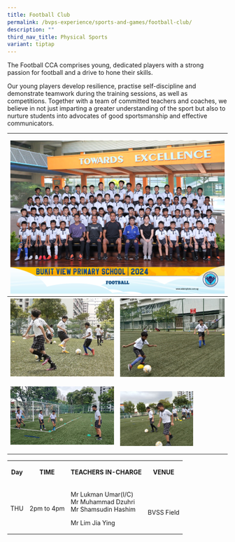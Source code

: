 ```yaml
---
title: Football Club
permalink: /bvps-experience/sports-and-games/football-club/
description: ""
third_nav_title: Physical Sports
variant: tiptap
---
```

<p>The Football CCA comprises young, dedicated players with a strong passion
for football and a drive to hone their skills.&nbsp;</p>
<p>Our young players develop resilience, practise self-discipline and demonstrate
teamwork during the training sessions, as well as competitions. Together
with a team of committed teachers and coaches, we believe in not just imparting
a greater understanding of the sport but also to nurture students into
advocates of good sportsmanship and effective communicators.</p>
<table style="minWidth: 50px">
<colgroup>
<col>
<col>
</colgroup>
<tbody>
<tr>
<td rowspan="1" colspan="2">
<p></p>
<div class="isomer-image-wrapper">
<img style="width: 100%" height="auto" width="100%" alt="" src="/images/CCE/CCA Formal Group Picture/football_2.jpg">
</div>
</td>
</tr>
<tr>
<th rowspan="1" colspan="1">
<div class="isomer-image-wrapper">
<img style="width: 100%" height="auto" width="100%" alt="" src="/images/BVPS%20Experience/Co%20Curricular%20Activities/Sports%20&amp;%20Games/FOOTBALL%20CLUB/F1.jpg">
</div>
<p></p>
</th>
<th rowspan="1" colspan="1">
<div class="isomer-image-wrapper">
<img style="width: 100%" height="auto" width="100%" alt="" src="/images/BVPS%20Experience/Co%20Curricular%20Activities/Sports%20&amp;%20Games/FOOTBALL%20CLUB/F2.jpg">
</div>
<p></p>
</th>
</tr>
<tr>
<td rowspan="1" colspan="1">
<div class="isomer-image-wrapper">
<img style="width: 100%" height="auto" width="100%" alt="" src="/images/BVPS%20Experience/Co%20Curricular%20Activities/Sports%20&amp;%20Games/FOOTBALL%20CLUB/F3.jpg">
</div>
<p></p>
</td>
<td rowspan="1" colspan="1">
<div class="isomer-image-wrapper">
<img style="width: 70%;" height="auto" width="100%" alt="" src="/images/BVPS%20Experience/Co%20Curricular%20Activities/Sports%20&amp;%20Games/FOOTBALL%20CLUB/F4.jpg">
</div>
</td>
</tr>
</tbody>
</table>
<table style="minWidth: 100px">
<colgroup>
<col>
<col>
<col>
<col>
</colgroup>
<tbody>
<tr>
<th rowspan="1" colspan="1">
<p>Day</p>
</th>
<th rowspan="1" colspan="1">
<p>TIME</p>
</th>
<th rowspan="1" colspan="1">
<p>TEACHERS IN-CHARGE</p>
</th>
<th rowspan="1" colspan="1">
<p>VENUE</p>
</th>
</tr>
<tr>
<td rowspan="1" colspan="1">
<p>THU</p>
</td>
<td rowspan="1" colspan="1">
<p>2pm to 4pm
<br>
</p>
</td>
<td rowspan="1" colspan="1">
<p>Mr Lukman Umar(I/C)
<br>Mr Muhammad Dzuhri
<br>Mr Shamsudin Hashim</p>
<p>Mr Lim Jia Ying</p>
</td>
<td rowspan="1" colspan="1">
<p>
<br>BVSS Field
<br>
</p>
</td>
</tr>
</tbody>
</table>
<p></p>